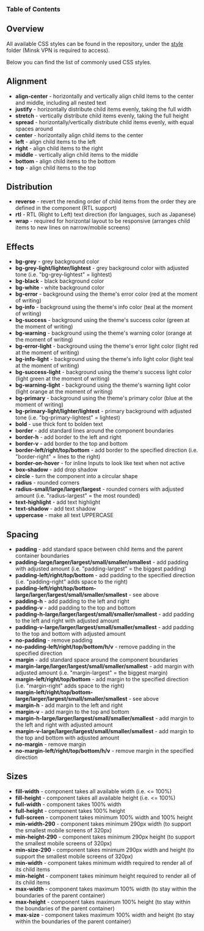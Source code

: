### Table of Contents

## Overview

All available CSS styles can be found in the repository, under the [style](https://mnsgitlab01.exigengroup.com/openl-report/client/-/tree/master/repos/web/style) folder (Minsk VPN is required to access).

Below you can find the list of commonly used CSS styles.

## Alignment
- **align-center** - horizontally and vertically align child items to the center and middle, including all nested text
- **justify** - horizontally distribute child items evenly, taking the full width  
- **stretch** - vertically distribute child items evenly, taking the full height  
- **spread** - horizontally/vertically distribute child items evenly, with equal spaces around
- **center** - horizontally align child items to the center 
- **left** - align child items to the left
- **right** - align child items to the right
- **middle** - vertically align child items to the middle
- **bottom** - align child items to the bottom
- **top** - align child items to the top

## Distribution
- **reverse** - revert the rending order of child items from the order they are defined in the component (RTL support)
- **rtl** - RTL (Right to Left) text direction (for languages, such as Japanese)
- **wrap** - required for horizontal layout to be responsive (arranges child items to new lines on narrow/mobile screens)

## Effects
- **bg-grey** - grey background color
- **bg-grey-light/lighter/lightest** - grey background color with adjusted tone (i.e. "bg-grey-lightest" = lightest)
- **bg-black** - black background color
- **bg-white** - white background color
- **bg-error** - background using the theme's error color (red at the moment of writing)
- **bg-info** - background using the theme's info color (teal at the moment of writing)
- **bg-success** - background using the theme's success color (green at the moment of writing)
- **bg-warning** - background using the theme's warning color (orange at the moment of writing)
- **bg-error-light** - background using the theme's error light color (light red at the moment of writing)
- **bg-info-light** - background using the theme's info light color (light teal at the moment of writing)
- **bg-success-light** - background using the theme's success light color (light green at the moment of writing)
- **bg-warning-light** - background using the theme's warning light color (light orange at the moment of writing)
- **bg-primary** - background using the theme's primary color (blue at the moment of writing)
- **bg-primary-light/lighter/lightest** - primary background with adjusted tone (i.e. "bg-primary-lightest" = lightest)
- **bold** - use thick font to bolden text
- **border** - add standard lines around the component boundaries
- **border-h** - add border to the left and right
- **border-v** - add border to the top and bottom
- **border-left/right/top/bottom** - add border to the specified direction (i.e. "border-right" = lines to the right)
- **border-on-hover** - for inline Inputs to look like text when not active
- **box-shadow** - add drop shadow
- **circle** - turn the component into a circular shape
- **radius** - rounded corners
- **radius-small/large/larger/largest** - rounded corners with adjusted amount (i.e. "radius-largest" = the most rounded)
- **text-highlight** - add text highlight
- **text-shadow** - add text shadow
- **uppercase** - make all text UPPERCASE

## Spacing
- **padding** - add standard space between child items and the parent container boundaries
- **padding-large/larger/largest/small/smaller/smallest** - add padding with adjusted amount (i.e. "padding-largest" = the biggest padding)
- **padding-left/right/top/bottom** - add padding to the specified direction (i.e. "padding-right" adds space to the right)
- **padding-left/right/top/bottom-large/larger/largest/small/smaller/smallest** - see above
- **padding-h** - add padding to the left and right
- **padding-v** - add padding to the top and bottom
- **padding-h-large/larger/largest/small/smaller/smallest** - add padding to the left and right with adjusted amount
- **padding-v-large/larger/largest/small/smaller/smallest** - add padding to the top and bottom with adjusted amount
- **no-padding** - remove padding
- **no-padding-left/right/top/bottom/h/v** - remove padding in the specified direction
- **margin** - add standard space around the component boundaries
- **margin-large/larger/largest/small/smaller/smallest** - add margin with adjusted amount (i.e. "margin-largest" = the biggest margin)
- **margin-left/right/top/bottom** - add margin to the specified direction (i.e. "margin-right" adds space to the right)
- **margin-left/right/top/bottom-large/larger/largest/small/smaller/smallest** - see above
- **margin-h** - add margin to the left and right
- **margin-v** - add margin to the top and bottom
- **margin-h-large/larger/largest/small/smaller/smallest** - add margin to the left and right with adjusted amount
- **margin-v-large/larger/largest/small/smaller/smallest** - add margin to the top and bottom with adjusted amount
- **no-margin** - remove margin
- **no-margin-left/right/top/bottom/h/v** - remove margin in the specified direction

## Sizes
- **fill-width** - component takes all available width (i.e. <= 100%)
- **fill-height** - component takes all available height (i.e. <= 100%)
- **full-width** - component takes 100% width
- **full-height** - component takes 100% height
- **full-screen** - component takes minimum 100% width and 100% height
- **min-width-290** - component takes minimum 290px width (to support the smallest mobile screens of 320px)
- **min-height-290** - component takes minimum 290px height (to support the smallest mobile screens of 320px)
- **min-size-290** - component takes minimum 290px width and height (to support the smallest mobile screens of 320px)
- **min-width** - component takes minimum width required to render all of its child items
- **min-height** - component takes minimum height required to render all of its child items
- **max-width** - component takes maximum 100% width (to stay within the boundaries of the parent container)
- **max-height** - component takes maximum 100% height (to stay within the boundaries of the parent container)
- **max-size** - component takes maximum 100% width and height (to stay within the boundaries of the parent container)
